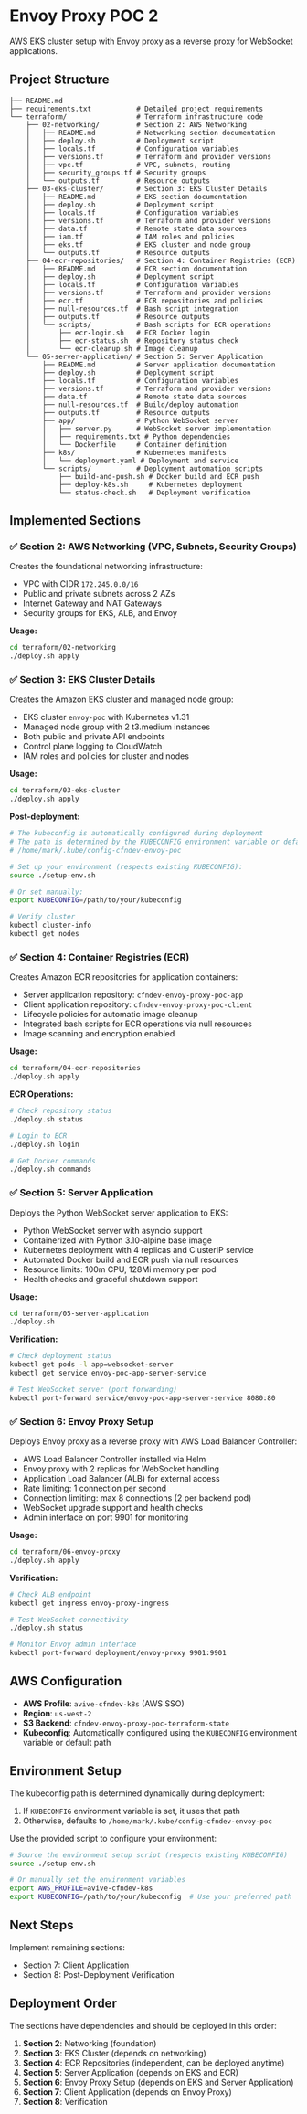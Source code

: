 # Envoy Proxy POC 2

AWS EKS cluster setup with Envoy proxy as a reverse proxy for WebSocket applications.

## Project Structure

```
├── README.md
├── requirements.txt           # Detailed project requirements
└── terraform/                 # Terraform infrastructure code
    ├── 02-networking/         # Section 2: AWS Networking
    │   ├── README.md          # Networking section documentation
    │   ├── deploy.sh          # Deployment script
    │   ├── locals.tf          # Configuration variables
    │   ├── versions.tf        # Terraform and provider versions
    │   ├── vpc.tf             # VPC, subnets, routing
    │   ├── security_groups.tf # Security groups
    │   └── outputs.tf         # Resource outputs
    ├── 03-eks-cluster/        # Section 3: EKS Cluster Details
    │   ├── README.md          # EKS section documentation
    │   ├── deploy.sh          # Deployment script
    │   ├── locals.tf          # Configuration variables
    │   ├── versions.tf        # Terraform and provider versions
    │   ├── data.tf            # Remote state data sources
    │   ├── iam.tf             # IAM roles and policies
    │   ├── eks.tf             # EKS cluster and node group
    │   └── outputs.tf         # Resource outputs
    ├── 04-ecr-repositories/   # Section 4: Container Registries (ECR)
    │   ├── README.md          # ECR section documentation
    │   ├── deploy.sh          # Deployment script
    │   ├── locals.tf          # Configuration variables
    │   ├── versions.tf        # Terraform and provider versions
    │   ├── ecr.tf             # ECR repositories and policies
    │   ├── null-resources.tf  # Bash script integration
    │   ├── outputs.tf         # Resource outputs
    │   └── scripts/           # Bash scripts for ECR operations
    │       ├── ecr-login.sh   # ECR Docker login
    │       ├── ecr-status.sh  # Repository status check
    │       └── ecr-cleanup.sh # Image cleanup
    └── 05-server-application/ # Section 5: Server Application
        ├── README.md          # Server application documentation
        ├── deploy.sh          # Deployment script
        ├── locals.tf          # Configuration variables
        ├── versions.tf        # Terraform and provider versions
        ├── data.tf            # Remote state data sources
        ├── null-resources.tf  # Build/deploy automation
        ├── outputs.tf         # Resource outputs
        ├── app/               # Python WebSocket server
        │   ├── server.py      # WebSocket server implementation
        │   ├── requirements.txt # Python dependencies
        │   └── Dockerfile     # Container definition
        ├── k8s/               # Kubernetes manifests
        │   └── deployment.yaml # Deployment and service
        └── scripts/           # Deployment automation scripts
            ├── build-and-push.sh # Docker build and ECR push
            ├── deploy-k8s.sh     # Kubernetes deployment
            └── status-check.sh   # Deployment verification
```

## Implemented Sections

### ✅ Section 2: AWS Networking (VPC, Subnets, Security Groups)

Creates the foundational networking infrastructure:
- VPC with CIDR `172.245.0.0/16`
- Public and private subnets across 2 AZs
- Internet Gateway and NAT Gateways
- Security groups for EKS, ALB, and Envoy

**Usage:**
```bash
cd terraform/02-networking
./deploy.sh apply
```

### ✅ Section 3: EKS Cluster Details

Creates the Amazon EKS cluster and managed node group:
- EKS cluster `envoy-poc` with Kubernetes v1.31
- Managed node group with 2 t3.medium instances
- Both public and private API endpoints
- Control plane logging to CloudWatch
- IAM roles and policies for cluster and nodes

**Usage:**
```bash
cd terraform/03-eks-cluster
./deploy.sh apply
```

**Post-deployment:**
```bash
# The kubeconfig is automatically configured during deployment
# The path is determined by the KUBECONFIG environment variable or defaults to:
# /home/mark/.kube/config-cfndev-envoy-poc

# Set up your environment (respects existing KUBECONFIG):
source ./setup-env.sh

# Or set manually:
export KUBECONFIG=/path/to/your/kubeconfig

# Verify cluster
kubectl cluster-info
kubectl get nodes
```

### ✅ Section 4: Container Registries (ECR)

Creates Amazon ECR repositories for application containers:
- Server application repository: `cfndev-envoy-proxy-poc-app`
- Client application repository: `cfndev-envoy-proxy-poc-client`
- Lifecycle policies for automatic image cleanup
- Integrated bash scripts for ECR operations via null resources
- Image scanning and encryption enabled

**Usage:**
```bash
cd terraform/04-ecr-repositories
./deploy.sh apply
```

**ECR Operations:**
```bash
# Check repository status
./deploy.sh status

# Login to ECR
./deploy.sh login

# Get Docker commands
./deploy.sh commands
```

### ✅ Section 5: Server Application

Deploys the Python WebSocket server application to EKS:
- Python WebSocket server with asyncio support
- Containerized with Python 3.10-alpine base image
- Kubernetes deployment with 4 replicas and ClusterIP service
- Automated Docker build and ECR push via null resources
- Resource limits: 100m CPU, 128Mi memory per pod
- Health checks and graceful shutdown support

**Usage:**
```bash
cd terraform/05-server-application
./deploy.sh
```

**Verification:**
```bash
# Check deployment status
kubectl get pods -l app=websocket-server
kubectl get service envoy-poc-app-server-service

# Test WebSocket server (port forwarding)
kubectl port-forward service/envoy-poc-app-server-service 8080:80
```

### ✅ Section 6: Envoy Proxy Setup

Deploys Envoy proxy as a reverse proxy with AWS Load Balancer Controller:
- AWS Load Balancer Controller installed via Helm
- Envoy proxy with 2 replicas for WebSocket handling
- Application Load Balancer (ALB) for external access
- Rate limiting: 1 connection per second
- Connection limiting: max 8 connections (2 per backend pod)
- WebSocket upgrade support and health checks
- Admin interface on port 9901 for monitoring

**Usage:**
```bash
cd terraform/06-envoy-proxy
./deploy.sh apply
```

**Verification:**
```bash
# Check ALB endpoint
kubectl get ingress envoy-proxy-ingress

# Test WebSocket connectivity
./deploy.sh status

# Monitor Envoy admin interface
kubectl port-forward deployment/envoy-proxy 9901:9901
```

## AWS Configuration

- **AWS Profile**: `avive-cfndev-k8s` (AWS SSO)
- **Region**: `us-west-2`
- **S3 Backend**: `cfndev-envoy-proxy-poc-terraform-state`
- **Kubeconfig**: Automatically configured using the `KUBECONFIG` environment variable or default path

## Environment Setup

The kubeconfig path is determined dynamically during deployment:
1. If `KUBECONFIG` environment variable is set, it uses that path
2. Otherwise, defaults to `/home/mark/.kube/config-cfndev-envoy-poc`

Use the provided script to configure your environment:
```bash
# Source the environment setup script (respects existing KUBECONFIG)
source ./setup-env.sh

# Or manually set the environment variables
export AWS_PROFILE=avive-cfndev-k8s
export KUBECONFIG=/path/to/your/kubeconfig  # Use your preferred path
```

## Next Steps

Implement remaining sections:
- Section 7: Client Application
- Section 8: Post-Deployment Verification

## Deployment Order

The sections have dependencies and should be deployed in this order:
1. **Section 2**: Networking (foundation)
2. **Section 3**: EKS Cluster (depends on networking)
3. **Section 4**: ECR Repositories (independent, can be deployed anytime)
4. **Section 5**: Server Application (depends on EKS and ECR)
5. **Section 6**: Envoy Proxy Setup (depends on EKS and Server Application)
6. **Section 7**: Client Application (depends on Envoy Proxy)
7. **Section 8**: Verification